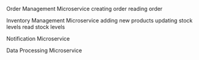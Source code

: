 Order Management Microservice
creating order
reading order

Inventory Management Microservice 
adding new products
updating stock levels
read stock levels


Notification Microservice

Data Processing Microservice
